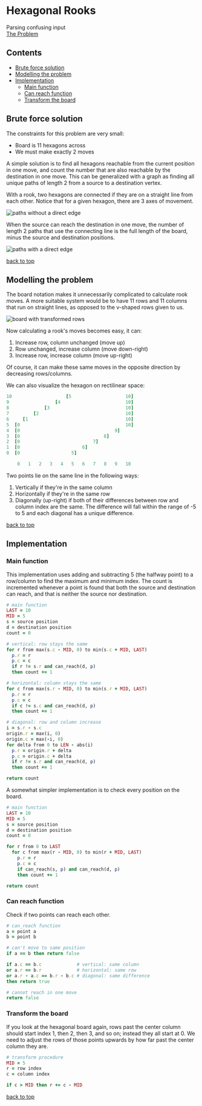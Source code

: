 # Hexagonal Rooks

Parsing confusing input  
[The Problem](https://open.kattis.com/problems/hexagonalrooks)

## <!-- omit in toc -->Contents

- [Brute force solution](#brute-force-solution)
- [Modelling the problem](#modelling-the-problem)
- [Implementation](#implementation)
  - [Main function](#main-function)
  - [Can reach function](#can-reach-function)
  - [Transform the board](#transform-the-board)

## Brute force solution

The constraints for this problem are very small:

- Board is 11 hexagons across
- We must make exactly 2 moves

A simple solution is to find all hexagons reachable from the current position in one move, and count the number that are also reachable by the destination in one move. This can be generalized with a graph as finding all unique paths of length 2 from a source to a destination vertex.

With a rook, two hexagons are connected if they are on a straight line from each other. Notice that for a given hexagon, there are 3 axes of movement.

![paths without a direct edge](embeds/hexagonal-rooks/paths-without-direct-edge.drawio.svg)

When the source can reach the destination in one move, the number of length 2 paths that use the connecting line is the full length of the board, minus the source and destination positions.

![paths with a direct edge](embeds/hexagonal-rooks/paths-with-direct-edge.drawio.svg)

[back to top](#hexagonal-rooks)

## Modelling the problem

The board notation makes it unnecessarily complicated to calculate rook moves. A more suitable system would be to have 11 rows and 11 columns that run on straight lines, as opposed to the v-shaped rows given to us.

![board with transformed rows](embeds/hexagonal-rooks/transformed-board.drawio.svg)

Now calculating a rook's moves becomes easy, it can:

1. Increase row, column unchanged (move up)
2. Row unchanged, increase column (move down-right)
3. Increase row, increase column (move up-right)

Of course, it can make these same moves in the opposite direction by decreasing rows/columns.

We can also visualize the hexagon on rectilinear space:

```ruby
10                    [5                    10]
9                 [4                        10]
8             [3                            10]
7         [2                                10]
6     [1                                    10]
5  [0                                       10]
4  [0                                   9]
3  [0                               8]
2  [0                           7]
1  [0                       6]
0  [0                   5]

    0   1   2   3   4   5   6   7   8   9   10
```

Two points lie on the same line in the following ways:

1. Vertically if they're in the same column
2. Horizontally if they're in the same row
3. Diagonally (up-right) if both of their differences between row and column index are the same. The difference will fall within the range of -5 to 5 and each diagonal has a unique difference.

[back to top](#hexagonal-rooks)

## Implementation

### Main function

This implementation uses adding and subtracting 5 (the halfway point) to a row/column to find the maximum and minimum index. The count is incremented whenever a point is found that both the source and destination can reach, and that is neither the source nor destination.

```ruby
# main function
LAST = 10
MID = 5
s = source position
d = destination position
count = 0

# vertical: row stays the same
for r from max(s.c - MID, 0) to min(s.c + MID, LAST)
  p.r = r
  p.c = c
  if r != s.r and can_reach(d, p)
  then count += 1

# horizontal: column stays the same
for c from max(s.r - MID, 0) to min(s.r + MID, LAST)
  p.r = r
  p.c = c
  if c != s.c and can_reach(d, p)
  then count += 1

# diagonal: row and column increase
i = s.r - s.c
origin.r = max(i, 0)
origin.c = max(-i, 0)
for delta from 0 to LEN - abs(i)
  p.r = origin.r + delta
  p.c = origin.c + delta
  if r != s.r and can_reach(d, p)
  then count += 1

return count
```

A somewhat simpler implementation is to check every position on the board.

```ruby
# main function
LAST = 10
MID = 5
s = source position
d = destination position
count = 0

for r from 0 to LAST
  for c from max(r - MID, 0) to min(r + MID, LAST)
    p.r = r
    p.c = c
    if can_reach(s, p) and can_reach(d, p)
    then count += 1

return count
```

### Can reach function

Check if two points can reach each other.

```ruby
# can_reach function
a = point a
b = point b

# can't move to same position
if a == b then return false

if a.c == b.c             # vertical: same column
or a.r == b.r             # horizontal: same row
or a.r - a.c == b.r - b.c # diagonal: same difference
then return true

# cannot reach in one move
return false
```

### Transform the board

If you look at the hexagonal board again, rows past the center column should start index 1, then 2, then 3, and so on; instead they all start at 0. We need to adjust the rows of those points upwards by how far past the center column they are.

```ruby
# transform procedure
MID = 5
r = row index
c = column index

if c > MID then r += c - MID
```

[back to top](#hexagonal-rooks)
